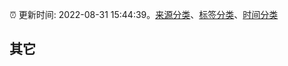 :alarm_clock: 更新时间: 2022-08-31 15:44:39。[来源分类](../README.md)、[标签分类](../TAGS.md)、[时间分类](../TIMELINE.md)

## 其它



